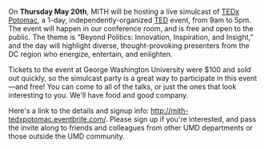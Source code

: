 On **Thursday May 20th**, MITH will be hosting a live simulcast of [TEDx Potomac](http://www.tedxpotomac.com/), a 1-day, independently-organized [TED](http://www.ted.com/talks) event, from 9am to 5pm. The event will happen in our conference room, and is free and open to the public. The theme is “Beyond Politics: Innovation, Inspiration, and Insight,” and the day will highlight diverse, thought-provoking presenters from the DC region who energize, entertain, and enlighten.

Tickets to the event at George Washington University were \$100 and sold out quickly, so the simulcast party is a great way to participate in this event—and free! You can come to all of the talks, or just the ones that look interesting to you. We'll have food and good company.

Here's a link to the details and signup info: <http://mith-tedxpotomac.eventbrite.com/>. Please sign up if you're interested, and pass the invite along to friends and colleagues from other UMD departments or those outside the UMD community.